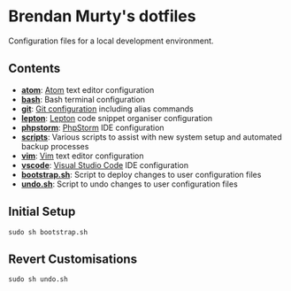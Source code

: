 # Brendan Murty's dotfiles

Configuration files for a local development environment.

## Contents

- **[atom](atom/)**: [Atom](https://atom.io/) text editor configuration
- **[bash](bash/)**: Bash terminal configuration
- **[git](git/)**: [Git configuration](https://git-scm.com/docs/git-config) including alias commands
- **[lepton](lepton/)**: [Lepton](http://hackjutsu.com/Lepton/) code snippet organiser configuration
- **[phpstorm](phpstorm/)**: [PhpStorm](https://www.jetbrains.com/phpstorm/) IDE configuration
- **[scripts](scripts/)**: Various scripts to assist with new system setup and automated backup processes
- **[vim](vim/)**: [Vim](http://www.vim.org/) text editor configuration
- **[vscode](vscode/)**: [Visual Studio Code](https://code.visualstudio.com/) IDE configuration
- **[bootstrap.sh](bootstrap.sh)**: Script to deploy changes to user configuration files
- **[undo.sh](undo.sh)**: Script to undo changes to user configuration files

## Initial Setup

```
sudo sh bootstrap.sh
```

## Revert Customisations

```
sudo sh undo.sh
```

